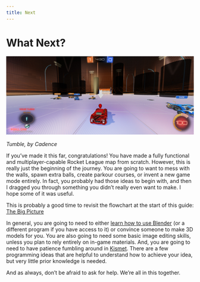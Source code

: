 ```yaml
---
title: Next
---
```

# What Next?

![alt text](../../.vuepress/public/images/image84.png)

*Tumble, by Cadence*

If you’ve made it this far, congratulations! You have made a fully functional and multiplayer-capable Rocket League map from scratch. However, this is really just the beginning of the journey. You are going to want to mess with the walls, spawn extra balls, create parkour courses, or invent a new game mode entirely. In fact, you probably had those ideas to begin with, and then I dragged you through something you didn’t really even want to make. I hope some of it was useful.

This is probably a good time to revisit the flowchart at the start of this guide: [The Big Picture](../essential/ready)

In general, you are going to need to either [learn how to use Blender](../modeling) (or a different program if you have access to it) or convince someone to make 3D models for you. You are also going to need some basic image editing skills, unless you plan to rely entirely on in-game materials. And, you are going to need to have patience fumbling around in [Kismet](../kismet). There are a few programming ideas that are helpful to understand how to achieve your idea, but very little prior knowledge is needed.

And as always, don’t be afraid to ask for help. We’re all in this together.
